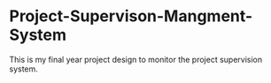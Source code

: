 # Project-Supervison-Mangment-System
This is my final year project design to monitor the project supervision system.
